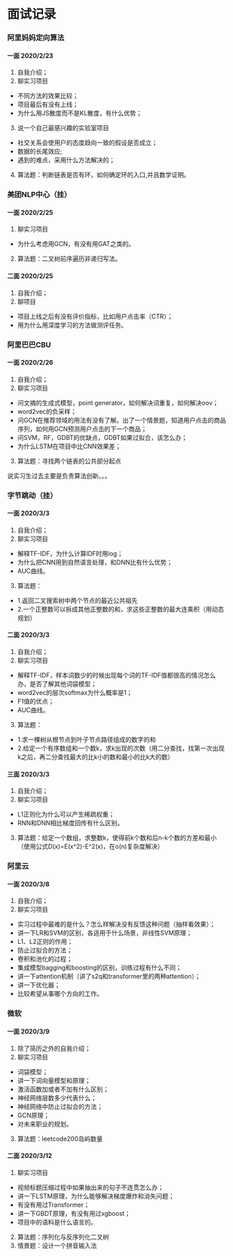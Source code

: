 # 面试记录

### 阿里妈妈定向算法
#### 一面 2020/2/23
1. 自我介绍；
2. 聊实习项目
  - 不同方法的效果比较；
  - 项目最后有没有上线；
  - 为什么用JS散度而不是KL散度，有什么优势；
3. 说一个自己最感兴趣的实验室项目
  - 社交关系会使用户的态度趋向一致的假设是否成立；
  - 数据的长尾效应;
  - 遇到的难点，采用什么方法解决的；
4. 算法题：判断链表是否有环，如何确定环的入口,并且数学证明。

### 美团NLP中心（挂）
#### 一面 2020/2/25
1. 聊实习项目
  - 为什么考虑用GCN，有没有用GAT之类的。
2. 算法题：二叉树前序遍历非递归写法。
#### 二面 2020/2/25
1. 自我介绍；
2. 聊项目
  - 项目上线之后有没有评价指标，比如用户点击率（CTR）；
  - 用为什么用深度学习的方法做测评任务。

### 阿里巴巴CBU
#### 一面 2020/2/26
1. 自我介绍；
2. 聊实习项目
  - 问文摘的生成式模型，point generator，如何解决词重复，如何解决oov；
  - word2vec的负采样；
  - 问GCN在推荐领域的用法有没有了解。出了一个情景题，知道用户点击的商品序列，如何用GCN预测用户点击的下一个商品；
  - 问SVM，RF，GDBT的优缺点，GDBT如果过拟合，该怎么办；
  - 为什么LSTM在项目中比CNN效果差；
3. 算法题：寻找两个链表的公共部分起点

说实习生过去主要是负责算法创新。。。

### 字节跳动（挂）
#### 一面 2020/3/3
1. 自我介绍；
2. 聊实习项目
  - 解释TF-IDF，为什么计算IDF时用log；
  - 为什么把CNN用到自然语言处理，和DNN比有什么优势；
  - AUC曲线。
3. 算法题：
  - 1.返回二叉搜索树中两个节点的最近公共祖先
  - 2.一个正整数可以拆成其他正整数的和，求这些正整数的最大连乘积（用动态规划）

#### 二面 2020/3/3
1. 自我介绍；
2. 聊实习项目
  - 解释TF-IDF，样本词数少的时候出现每个词的TF-IDF值都很高的情况怎么办，是否了解其他词袋模型；
  - word2vec的层次softmax为什么概率是1；
  - F1值的优点；
  - AUC曲线。
3. 算法题：
  - 1.求一棵树从根节点到叶子节点路径组成的数字的和
  - 2.给定一个有序数组和一个数k，求k出现的次数（用二分查找，找第一次出现k之后，再二分查找最大的比k小的数和最小的比k大的数）

#### 三面 2020/3/3
1. 自我介绍；
2. 聊实习项目
  - L1正则化为什么可以产生稀疏权重；
  - RNN和DNN相比梯度回传有什么区别。
3. 算法题：给定一个数组，求整数k，使得前k个数和后n-k个数的方差和最小（使用公式D(x)=E(x^2)-E^2(x)，在o(n)复杂度解决）

### 阿里云
#### 一面 2020/3/8
1. 自我介绍；
2. 聊实习项目
  - 实习过程中最难的是什么？怎么样解决没有反馈这种问题（抽样看效果）；
  - 讲一下LR和SVM的区别，各适用于什么场景，非线性SVM原理；
  - L1、L2正则的作用；
  - 防止过拟合的方法；
  - 卷积和池化的过程；
  - 集成模型bagging和boosting的区别，训练过程有什么不同；
  - 讲一下attention机制（讲了s2q和transformer里的两种attention）；
  - 讲一下优化器；
  - 比较希望从事哪个方向的工作。

### 微软
#### 一面 2020/3/9
1. 除了简历之外的自我介绍；
2. 聊实习项目
  - 词袋模型；
  - 讲一下词向量模型和原理；
  - 激活函数加或者不加有什么区别；
  - 神经网络层数多少代表什么；
  - 神经网络中防止过拟合的方法；
  - GCN原理；
  - 对未来职业的规划。
3. 算法题：leetcode200岛屿数量

#### 二面 2020/3/12
1. 聊实习项目
  - 视频标题压缩过程中如果抽出来的句子不连贯怎么办；
  - 讲一下LSTM原理，为什么能够解决梯度爆炸和消失问题；
  - 有没有用过Transformer；
  - 讲一下GBDT原理，有没有用过xgboost；
  - 项目中的语料是什么语言的。
2. 算法题：序列化与反序列化二叉树
3. 情景题：设计一个拼音输入法
